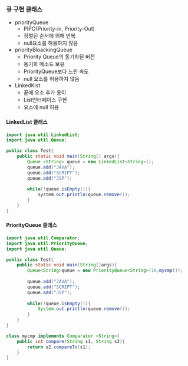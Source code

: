 ### 큐 구현 클래스

- priorityQueue
  - PIPO(Priority-in, Priority-Out)
  - 정렬된 순서에 의해 반복
  - null요소를 허용하지 않음
- priorityBloackingQueue
  - Priority Queue의 동기화된 버전
  - 동기화 메소드 보유
  - PriorityQueue보다 느린 속도
  - null 요소를 허용하지 않음
- LinkedKist
  - 끝에 요소 추가 용이
  - List인터페이스 구현
  - 요소에 null 허용

#### LinkedList 클래스

```java
import java.util.LinkedList;
import java.util.Queue;

public class Test{
    public static void main(String[] args){
        Queue <String> queue = new LinkedList<String>();
        queue.add("JAVA");
        queue.add("SCRIPT");
        queue.add("JSP");
        
        while(!queue.isEmpty()){
            system.out.println(queue.remove());
        }
    }
}
```



#### PriorityQueue 클래스

```java
import java.util.Comparator;
import java.util.PriorityQueue;
import java.util.Queue;

public class Test{
    public static void main(String[]args){
        Queue<String>queue = new PriorityQueue<String>(10,mycmp());
        
        queue.add("JAVA");
        queue.add("SCRIPT");
        queue.add("JSP");
        
        while(!queue.isEmpty()){
            System.out.println(queue.remove());
        }
    }
}

class mycmp implements Comparator <String>{
    public int compare(String s1, String s2){
        return s2.compareTo(s1);
    }
}
```

